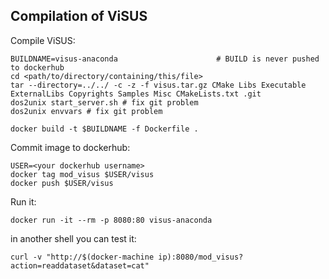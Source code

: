 Compilation of ViSUS
-----------------------------------

Compile ViSUS:
```
BUILDNAME=visus-anaconda                      # BUILD is never pushed to dockerhub
cd <path/to/directory/containing/this/file>
tar --directory=../../ -c -z -f visus.tar.gz CMake Libs Executable ExternalLibs Copyrights Samples Misc CMakeLists.txt .git
dos2unix start_server.sh # fix git problem
dos2unix envvars # fix git problem

docker build -t $BUILDNAME -f Dockerfile .
```

Commit image to dockerhub:
```
USER=<your dockerhub username>
docker tag mod_visus $USER/visus
docker push $USER/visus
```

Run it:
```
docker run -it --rm -p 8080:80 visus-anaconda
```

in another shell you can test it:
```
curl -v "http://$(docker-machine ip):8080/mod_visus?action=readdataset&dataset=cat"
```